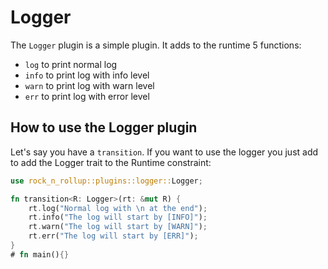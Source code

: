 # Logger

The `Logger` plugin is a simple plugin. It adds to the runtime 5 functions:

- `log` to print normal log
- `info` to print log with info level
- `warn` to print log with warn level
- `err` to print log with error level

## How to use the Logger plugin

Let's say you have a `transition`. If you want to use the logger you just add to add the Logger trait to the Runtime constraint:

```rust
use rock_n_rollup::plugins::logger::Logger;

fn transition<R: Logger>(rt: &mut R) {
    rt.log("Normal log with \n at the end");
    rt.info("The log will start by [INFO]");
    rt.warn("The log will start by [WARN]");
    rt.err("The log will start by [ERR]");
}
# fn main(){}
```
